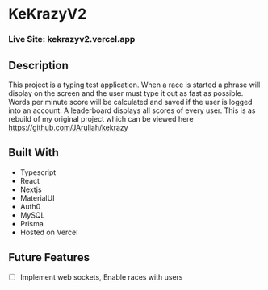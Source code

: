 # KeKrazyV2

### Live Site: kekrazyv2.vercel.app

## Description

This project is a typing test application. When a race is started a phrase will display on the screen and the user must type it out as fast as possible. Words per minute score will be calculated and saved if the user is logged into an account. A leaderboard displays all scores of every user. This is as rebuild of my original project which can be viewed here https://github.com/JAruliah/kekrazy

## Built With
- Typescript
- React
- Nextjs
- MaterialUI
- Auth0
- MySQL
- Prisma
- Hosted on Vercel

## Future Features
- [ ] Implement web sockets, Enable races with users
